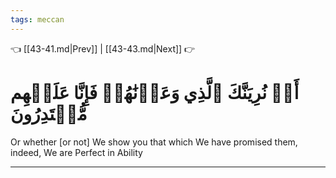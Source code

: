 ```yaml
---
tags: meccan
---
```


👈 [[43-41.md|Prev]] | [[43-43.md|Next]] 👉

# أَوۡ نُرِيَنَّكَ ٱلَّذِي وَعَدۡنَٰهُمۡ فَإِنَّا عَلَيۡهِم مُّقۡتَدِرُونَ

Or whether [or not] We show you that which We have promised them, indeed, We are Perfect in Ability

---

